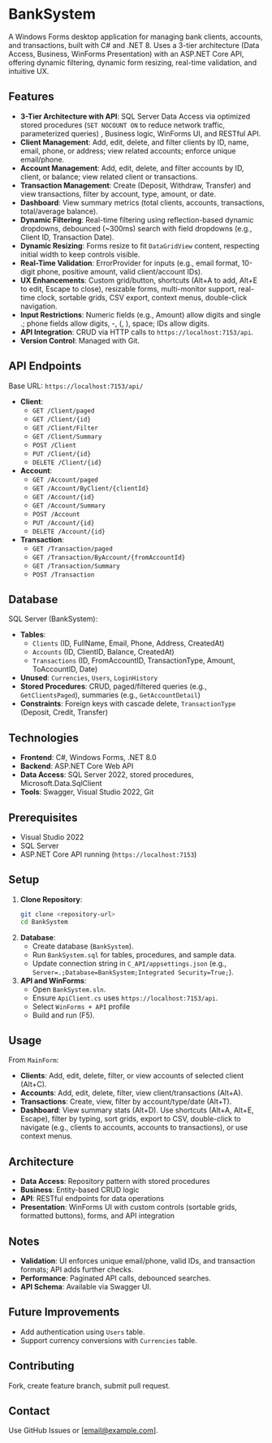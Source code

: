 # BankSystem

A Windows Forms desktop application for managing bank clients, accounts, and transactions, built with C# and .NET 8. Uses a 3-tier architecture (Data Access, Business, WinForms Presentation) with an ASP.NET Core API, offering dynamic filtering, dynamic form resizing, real-time validation, and intuitive UX.

## Features

- **3-Tier Architecture with API**: SQL Server Data Access via optimized stored procedures (`SET NOCOUNT ON` to reduce network traffic, parameterized queries) , Business logic, WinForms UI, and RESTful API.
- **Client Management**: Add, edit, delete, and filter clients by ID, name, email, phone, or address; view related accounts; enforce unique email/phone.
- **Account Management**: Add, edit, delete, and filter accounts by ID, client, or balance; view related client or transactions.
- **Transaction Management**: Create (Deposit, Withdraw, Transfer) and view transactions, filter by account, type, amount, or date.
- **Dashboard**: View summary metrics (total clients, accounts, transactions, total/average balance).
- **Dynamic Filtering**: Real-time filtering using reflection-based dynamic dropdowns, debounced (~300ms) search with field dropdowns (e.g., Client ID, Transaction Date).
- **Dynamic Resizing**: Forms resize to fit `DataGridView` content, respecting initial width to keep controls visible.
- **Real-Time Validation**: ErrorProvider for inputs (e.g., email format, 10-digit phone, positive amount, valid client/account IDs).
- **UX Enhancements**: Custom grid/button, shortcuts (Alt+A to add, Alt+E to edit, Escape to close), resizable forms, multi-monitor support, real-time clock, sortable grids, CSV export, context menus, double-click navigation.
- **Input Restrictions**: Numeric fields (e.g., Amount) allow digits and single .; phone fields allow digits, -, (, ), space; IDs allow digits.
- **API Integration**: CRUD via HTTP calls to `https://localhost:7153/api`.
- **Version Control**: Managed with Git.

## API Endpoints

Base URL: `https://localhost:7153/api/`

- **Client**:
  - `GET /Client/paged`
  - `GET /Client/{id}`
  - `GET /Client/Filter`
  - `GET /Client/Summary`
  - `POST /Client`
  - `PUT /Client/{id}`
  - `DELETE /Client/{id}`
- **Account**:
  - `GET /Account/paged`
  - `GET /Account/ByClient/{clientId}`
  - `GET /Account/{id}`
  - `GET /Account/Summary`
  - `POST /Account`
  - `PUT /Account/{id}`
  - `DELETE /Account/{id}`
- **Transaction**:
  - `GET /Transaction/paged`
  - `GET /Transaction/ByAccount/{fromAccountId}`
  - `GET /Transaction/Summary`
  - `POST /Transaction`

## Database

SQL Server (BankSystem):

- **Tables**:
  - `Clients` (ID, FullName, Email, Phone, Address, CreatedAt)
  - `Accounts` (ID, ClientID, Balance, CreatedAt)
  - `Transactions` (ID, FromAccountID, TransactionType, Amount, ToAccountID, Date)
- **Unused**: `Currencies`, `Users`, `LoginHistory`
- **Stored Procedures**: CRUD, paged/filtered queries (e.g., `GetClientsPaged`), summaries (e.g., `GetAccountDetail`)
- **Constraints**: Foreign keys with cascade delete, `TransactionType` (Deposit, Credit, Transfer)

## Technologies

- **Frontend**: C#, Windows Forms, .NET 8.0
- **Backend**: ASP.NET Core Web API
- **Data Access**: SQL Server 2022, stored procedures, Microsoft.Data.SqlClient
- **Tools**: Swagger, Visual Studio 2022, Git

## Prerequisites

- Visual Studio 2022
- SQL Server
- ASP.NET Core API running (`https://localhost:7153`)

## Setup

1. **Clone Repository**:
   ```bash
   git clone <repository-url>
   cd BankSystem
   ```
2. **Database**:
   - Create database (`BankSystem`).
   - Run `BankSystem.sql` for tables, procedures, and sample data.
   - Update connection string in `C_API/appsettings.json` (e.g., `Server=.;Database=BankSystem;Integrated Security=True;`).
3. **API and WinForms**:
   - Open `BankSystem.sln`.
   - Ensure `ApiClient.cs` uses `https://localhost:7153/api`.
   - Select `WinForms + API` profile
   - Build and run (F5).

## Usage

From `MainForm`:

- **Clients**: Add, edit, delete, filter, or view accounts of selected client (Alt+C).
- **Accounts**: Add, edit, delete, filter, view client/transactions (Alt+A).
- **Transactions**: Create, view, filter by account/type/date (Alt+T).
- **Dashboard**: View summary stats (Alt+D).
  Use shortcuts (Alt+A, Alt+E, Escape), filter by typing, sort grids, export to CSV, double-click to navigate (e.g., clients to accounts, accounts to transactions), or use context menus.

## Architecture

- **Data Access**: Repository pattern with stored procedures
- **Business**: Entity-based CRUD logic
- **API**: RESTful endpoints for data operations
- **Presentation**: WinForms UI with custom controls (sortable grids, formatted buttons), forms, and API integration

## Notes

- **Validation**: UI enforces unique email/phone, valid IDs, and transaction formats; API adds further checks.
- **Performance**: Paginated API calls, debounced searches.
- **API Schema**: Available via Swagger UI.

## Future Improvements

- Add authentication using `Users` table.
- Support currency conversions with `Currencies` table.

## Contributing

Fork, create feature branch, submit pull request.

## Contact

Use GitHub Issues or [email@example.com].
